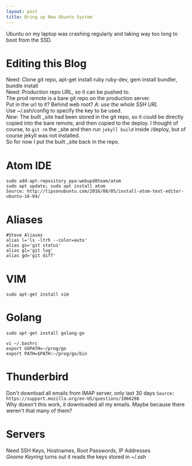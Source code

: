 ```yaml
---
layout: post
title: Bring up New Ubuntu System
---
```

Ubuntu on my laptop was crashing regularly and taking way too long to boot from the SSD.  
  
# Editing this Blog
  Need: Clone git repo, apt-get install ruby ruby-dev, gem install bundler, bundle install  
Need: Production repo URL, so it can be pushed to.  
The prod remote is a bare git repo on the production server.  
Put in the url to it?  Behind web root?  *A:  use the whole SSH URL*  
Use ~/.ssh/config to specify the key to be used.  
*New*:  The built \_site had been stored in the git repo, so it
could be directly copied into the bare remote, and then copied to the deploy.
I thought of course, to `git rm` the \_site and then run `jekyll build`
inside /deploy, but of course jekyll was not installed.  
So for now I put the built \_site back in the repo.

# Atom IDE
`sudo add-apt-repository ppa:webupd8team/atom`  
`sudo apt update; sudo apt install atom`  
`Source: http://tipsonubuntu.com/2016/08/05/install-atom-text-editor-ubuntu-16-04/`

# Aliases
```
#Steve Aliases
alias l='ls -ltrh --color=auto'
alias gs='git status'
alias gl='git log'
alias gd='git diff'
```

# VIM
`sudo apt-get install vim`

# Golang
`sudo apt-get install golang-go`  
```
vi ~/.bashrc
export GOPATH=~/prog/go
export PATH=$PATH:~/prog/go/bin
```

# Thunderbird
Don't download all emails from IMAP server, only last 30 days
`Source: https://support.mozilla.org/en-US/questions/1066286`  
Why doesn't this work, it downloaded all my emails.  Maybe because there weren't that many of them?

# Servers
Need SSH Keys, Hostnames, Root Passwords, IP Addresses  
_Gnome Keyring_ turns out it reads the keys stored in ~/.ssh
